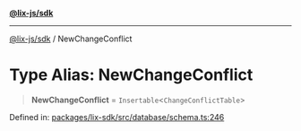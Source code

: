 [**@lix-js/sdk**](../README.md)

***

[@lix-js/sdk](../README.md) / NewChangeConflict

# Type Alias: NewChangeConflict

> **NewChangeConflict** = `Insertable`\<`ChangeConflictTable`\>

Defined in: [packages/lix-sdk/src/database/schema.ts:246](https://github.com/opral/monorepo/blob/b171e3e71d4461028abf991c33609fbcfb064d33/packages/lix-sdk/src/database/schema.ts#L246)

